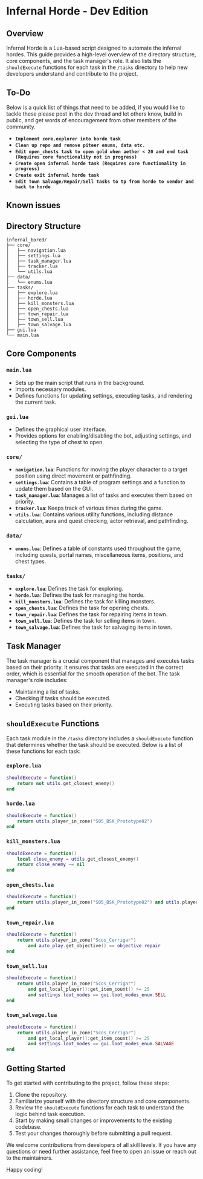 # Infernal Horde - Dev Edition

## Overview

Infernal Horde is a Lua-based script designed to automate the infernal hordes. This guide provides a high-level overview of the directory structure, core components, and the task manager's role. It also lists the `shouldExecute` functions for each task in the `/tasks` directory to help new developers understand and contribute to the project.

## To-Do

Below is a quick list of things that need to be added, if you would like to tackle these please post in the dev thread and let others know, build in public, and get words of encouragement from other members of the community. 
- **`Implement core.explorer into horde task`**
- **`Clean up repo and remove piteer enums, data etc.`**
- **`Edit open_chests task to open gold when aether < 20 and end task (Requires core functionality not in progress)`**
- **`Create open infernal horde task (Requires core functionality in progress)`**
- **`Create exit infernal horde task`**
- **`Edit Town Salvage/Repair/Sell tasks to tp from horde to vendor and back to horde`**

## Known issues



## Directory Structure

```
infernal_bored/
├── core/
│   ├── navigation.lua
│   ├── settings.lua
│   ├── task_manager.lua
│   ├── tracker.lua
│   └── utils.lua
├── data/
│   └── enums.lua
├── tasks/
│   ├── explore.lua
│   ├── horde.lua
│   ├── kill_monsters.lua
│   ├── open_chests.lua
│   ├── town_repair.lua
│   ├── town_sell.lua
│   ├── town_salvage.lua
├── gui.lua
└── main.lua
```

## Core Components

### `main.lua`
- Sets up the main script that runs in the background.
- Imports necessary modules.
- Defines functions for updating settings, executing tasks, and rendering the current task.

### `gui.lua`
- Defines the graphical user interface.
- Provides options for enabling/disabling the bot, adjusting settings, and selecting the type of chest to open.

### `core/`
- **`navigation.lua`**: Functions for moving the player character to a target position using direct movement or pathfinding.
- **`settings.lua`**: Contains a table of program settings and a function to update them based on the GUI.
- **`task_manager.lua`**: Manages a list of tasks and executes them based on priority.
- **`tracker.lua`**: Keeps track of various times during the game.
- **`utils.lua`**: Contains various utility functions, including distance calculation, aura and quest checking, actor retrieval, and pathfinding.

### `data/`
- **`enums.lua`**: Defines a table of constants used throughout the game, including quests, portal names, miscellaneous items, positions, and chest types.

### `tasks/`
- **`explore.lua`**: Defines the task for exploring.
- **`horde.lua`**: Defines the task for managing the horde.
- **`kill_monsters.lua`**: Defines the task for killing monsters.
- **`open_chests.lua`**: Defines the task for opening chests.
- **`town_repair.lua`**: Defines the task for repairing items in town.
- **`town_sell.lua`**: Defines the task for selling items in town.
- **`town_salvage.lua`**: Defines the task for salvaging items in town.

## Task Manager

The task manager is a crucial component that manages and executes tasks based on their priority. It ensures that tasks are executed in the correct order, which is essential for the smooth operation of the bot. The task manager's role includes:

- Maintaining a list of tasks.
- Checking if tasks should be executed.
- Executing tasks based on their priority.

## `shouldExecute` Functions

Each task module in the `/tasks` directory includes a `shouldExecute` function that determines whether the task should be executed. Below is a list of these functions for each task:

### `explore.lua`
```lua
shouldExecute = function()
    return not utils.get_closest_enemy()
end
```

### `horde.lua`
```lua
shouldExecute = function()
    return utils.player_in_zone("S05_BSK_Prototype02") 
end
```

### `kill_monsters.lua`
```lua
shouldExecute = function()
    local close_enemy = utils.get_closest_enemy()
    return close_enemy ~= nil
end
```

### `open_chests.lua`
```lua
shouldExecute = function()
    return utils.player_in_zone("S05_BSK_Prototype02") and utils.player_on_quest(2023962)
end
```

### `town_repair.lua`
```lua
shouldExecute = function()
    return utils.player_in_zone("Scos_Cerrigar") 
        and auto_play.get_objective() == objective.repair
end
```

### `town_sell.lua`
```lua
shouldExecute = function()
    return utils.player_in_zone("Scos_Cerrigar") 
        and get_local_player():get_item_count() >= 25
        and settings.loot_modes == gui.loot_modes_enum.SELL
end
```

### `town_salvage.lua`
```lua
shouldExecute = function()
    return utils.player_in_zone("Scos_Cerrigar") 
        and get_local_player():get_item_count() >= 25
        and settings.loot_modes == gui.loot_modes_enum.SALVAGE
end
```

## Getting Started

To get started with contributing to the project, follow these steps:

1. Clone the repository.
2. Familiarize yourself with the directory structure and core components.
3. Review the `shouldExecute` functions for each task to understand the logic behind task execution.
4. Start by making small changes or improvements to the existing codebase.
5. Test your changes thoroughly before submitting a pull request.

We welcome contributions from developers of all skill levels. If you have any questions or need further assistance, feel free to open an issue or reach out to the maintainers.

Happy coding!
